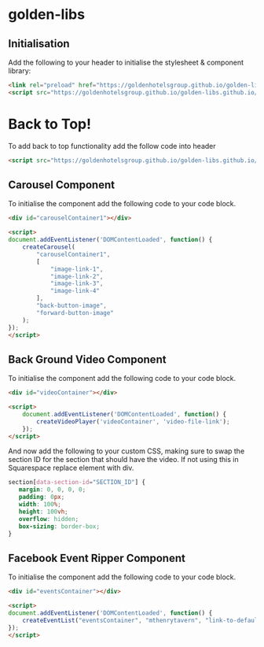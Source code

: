# golden-libs

## Initialisation
Add the following to your header to initialise the stylesheet & component library:
```html
<link rel="preload" href="https://goldenhotelsgroup.github.io/golden-libs.github.io/style.css" as="style" onload="this.rel='stylesheet'">
<script src="https://goldenhotelsgroup.github.io/golden-libs.github.io/components.js"></script>
```

# Back to Top!
To add back to top functionality add the follow code into header
```html
<script src="https://goldenhotelsgroup.github.io/golden-libs.github.io/backToTop.js"></script>
```

## Carousel Component
To initialise the component add the following code to your code block.

```html
<div id="carouselContainer1"></div>

<script>
document.addEventListener('DOMContentLoaded', function() {
    createCarousel(
        "carouselContainer1",
        [
            "image-link-1",
            "image-link-2",
            "image-link-3",
            "image-link-4"
        ],
        "back-button-image",
        "forward-button-image"
    );
});
</script>
```

## Back Ground Video Component
To initialise the component add the following code to your code block.

```html
<div id="videoContainer"></div>

<script>
    document.addEventListener('DOMContentLoaded', function() {
        createVideoPlayer('videoContainer', 'video-file-link');
    });
</script>
```

And now add the following to your custom CSS, making sure to swap the section ID for the section that should have the video. If not using this in Squarespace replace element with div.

```css
section[data-section-id="SECTION_ID"] {
   margin: 0, 0, 0, 0;
   padding: 0px;
   width: 100%;
   height: 100vh;
   overflow: hidden;
   box-sizing: border-box;
}
```

## Facebook Event Ripper Component
To initialise the component add the following code to your code block.
```html
<div id="eventsContainer"></div>

<script>
document.addEventListener('DOMContentLoaded', function() {
    createEventList("eventsContainer", "mthenrytavern", "link-to-default-image");  // Replace "300acreswa" with the desired pageId
});
</script>
```
